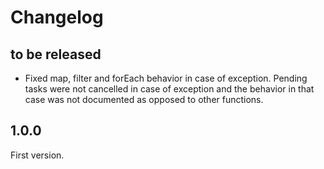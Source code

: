 # Changelog

## to be released

* Fixed map, filter and forEach behavior in case of exception. Pending tasks were not cancelled in case of exception and the
  behavior in that case was not documented as opposed to other functions.

## 1.0.0

First version.
